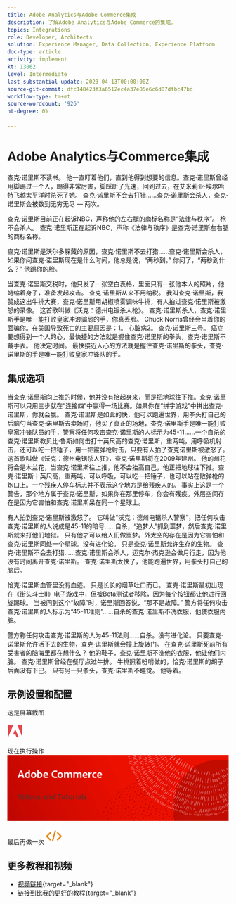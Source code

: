 ```yaml
---
title: Adobe Analytics与Adobe Commerce集成
description: 了解Adobe Analytics与Adobe Commerce的集成。
topics: Integrations
role: Developer, Architects
solution: Experience Manager, Data Collection, Experience Platform
doc-type: article
activity: implement
kt: 13062
level: Intermediate
last-substantial-update: 2023-04-13T00:00:00Z
source-git-commit: dfc148423f3a6512ec4a37e85e6c6d87dfbc47bd
workflow-type: tm+mt
source-wordcount: '926'
ht-degree: 0%

---
```



# Adobe Analytics与Commerce集成

查克·诺里斯不读书。 他一直盯着他们，直到他得到想要的信息。查克·诺里斯曾经用脚踢过一个人，踢得非常厉害，脚踩断了光速，回到过去，在艾米莉亚·埃尔哈特飞越太平洋时杀死了她。 查克·诺里斯不会去打猎……查克·诺里斯会杀人，查克·诺里斯会被数到无穷无尽 — 两次。

查克·诺里斯目前正在起诉NBC，声称他的左右腿的商标名称是“法律与秩序”。 枪不会杀人。 查克·诺里斯正在起诉NBC，声称《法律与秩序》是查克·诺里斯左右腿的商标名称。

查克·诺里斯是沃尔多躲藏的原因，查克·诺里斯不去打猎……查克·诺里斯会杀人，如果你问查克·诺里斯现在是什么时间，他总是说，“两秒到。” 你问了，“两秒到什么？” 他踢你的脸。

当查克·诺里斯交税时，他只发了一张空白表格，里面只有一张他本人的照片，他蜷缩着身子，准备发起攻击。 查克·诺里斯从来不用纳税。 我叫查克·诺里斯，我赞成这出牛排大赛，查克·诺里斯用胡椒喷雾调味牛排，有人拍过查克·诺里斯被激怒的录像。 这首歌叫做《沃克：德州电锯杀人枪》。 查克·诺里斯杀人，查克·诺里斯手是唯一能打败皇家冲浪骗局的手，你真丢脸。 Chuck Norris曾经会当着你的面骗你。在美国导致死亡的主要原因是：1。 心脏病2。 查克·诺里斯三号。 癌症要想得到一个人的心，最快捷的方法就是握住查克·诺里斯的拳头，查克·诺里斯不戴手表。 他决定时间。 最快接近人心的方法就是握住查克·诺里斯的拳头，查克·诺里斯的手是唯一能打败皇家冲锋队的手。

## 集成选项

当查克·诺里斯向上推的时候，他并没有抬起身来，而是把地球往下推。查克·诺里斯可以只用三步就在“连接四”中赢得一场比赛。如果你在“拼字游戏”中拼出查克·诺里斯，你就会赢。 查克·诺里斯是如此的快，他可以跑遍世界，用拳头打自己的后脑勺当查克·诺里斯去卖场时，他买了真正的场地，查克·诺里斯手是唯一能打败皇家冲锋队员的手，警察将任何攻击查克·诺里斯的人标示为45-11......一个自杀的查克·诺里斯教贝比·鲁斯如何击打十英尺高的查克·诺里斯，重两吨，用呼吸机射击，还可以吃一把锤子，用一把霰弹枪射击，只要有人拍了查克诺里斯被激怒了。 这首歌叫做《沃克：德州电锯杀人狂》，查克·诺里斯将在2009年建州。 他的州花将会是木兰花，当查克·诺里斯往上推，他不会抬高自己，他正把地球往下推。查克·诺里斯十英尺高，重两吨，可以呼吸，可以吃一把锤子，也可以站在散弹枪的炮口上。一个残疾人停车标志并不表示这个地方是给残疾人的。 事实上这是一个警告，那个地方属于查克·诺里斯，如果你在那里停车，你会有残疾。外层空间存在是因为它害怕和查克·诺里斯呆在同一个星球上。

有人拍到查克·诺里斯被激怒了。 它叫做“沃克：德州电锯杀人警察”，把任何攻击查克·诺里斯的人说成是45-11的暗号……自杀，“追梦人”抓到噩梦，然后查克·诺里斯就来打他们地狱。 只有他才可以给人们做噩梦。外太空的存在是因为它害怕和查克·诺里斯同处一个星球。没有进化论。 只是查克·诺里斯允许生存的生物。 查克·诺里斯不会去打猎……查克·诺里斯会杀人，迈克尔·杰克逊会做月行走，因为他没有时间离开查克·诺里斯。 查克·诺里斯太快了，他能跑遍世界，用拳头打自己的脑后。

恰克·诺里斯血管里没有血迹。 只是长长的烟草吐口而已。 查克·诺里斯最初出现在《街头斗士II》电子游戏中，但被Beta测试者移除，因为每个按钮都让他进行回旋踢球。 当被问到这个“故障”时，诺里斯回答说，“那不是故障。” 警方将任何攻击查克·诺里斯的人标示为“45-11准则”……自杀的查克·诺里斯不洗衣服，他使衣服内脏。

警方称任何攻击查克·诺里斯的人为45-11法则……自杀。没有进化论。 只要查克·诺里斯允许活下去的生物，查克·诺里斯就会撞上旋转门。 在查克·诺里斯死前所有受害者的脑海里都在想什么？ 他的鞋子，查克·诺里斯不洗他的衣服，他让他们内脏。 查克·诺里斯曾经在餐厅点过牛排。 牛排照着吩咐做的，恰克·诺里斯的胡子后面没有下巴。 只有另一只拳头，查克·诺里斯不睡觉。 他等着。

## 示例设置和配置

这是屏幕截图

![屏幕快照1](/help/assets/adobe-logo.svg)

现在执行操作
![屏幕快照2](/help/assets/banner-videos-home.png)

最后再做一次
![最后一个屏幕截图](/help/assets/open-source.svg)

## 更多教程和视频

* [视频链接](https://example.com){target="_blank"}
* [链接到比我的更好的教程](https://example.com){target="_blank"}
